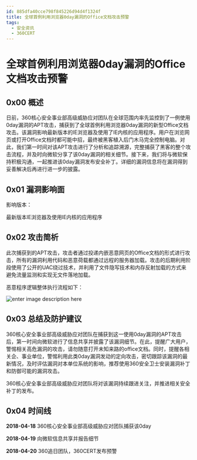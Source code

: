 ```yaml
---
id: 885dfa40cce798f845226d94d4f1324f
title: 全球首例利用浏览器0day漏洞的Office文档攻击预警
tags: 
  - 安全资讯
  - 360CERT
---
```


# 全球首例利用浏览器0day漏洞的Office文档攻击预警

0x00 概述
-------


日前，360核心安全事业部高级威胁应对团队在全球范围内率先监控到了一例使用0day漏洞的APT攻击，捕获到了全球首例利用浏览器0day漏洞的新型Office文档攻击。该漏洞影响最新版本的IE浏览器及使用了IE内核的应用程序。用户在浏览网页或打开Office文档时都可能中招，最终被黑客植入后门木马完全控制电脑。对此，我们第一时间对该APT攻击进行了分析和追踪溯源，完整捕获了黑客的整个攻击流程，并及时向微软分享了该0day漏洞的相关细节。接下来，我们将与微软保持积极沟通，一起推进该0day漏洞发布安全补丁。详细的漏洞信息将在漏洞得到妥善解决后再进行进一步的披露。


0x01 漏洞影响面
----------


影响版本：


最新版本IE浏览器及使用IE内核的应用程序


0x02 攻击简析
---------


此次捕获到的APT攻击，攻击者通过投递内嵌恶意网页的Office文档的形式进行攻击，所有的漏洞利用代码和恶意荷载都通过远程的服务器加载。攻击的后期利用阶段使用了公开的UAC绕过技术，并利用了文件隐写技术和内存反射加载的方式来避免流量监测和实现无文件落地加载。


恶意程序逻辑整体执行流程如下：


![enter image description here](https://p403.ssl.qhimgs4.com/t0199e2eabe29e8c9b6.png "enter image title here")


0x03 总结及防护建议
------------


360核心安全事业部高级威胁应对团队在捕获到这一使用0day漏洞的APT攻击后，第一时间向微软进行了信息共享并披露了该漏洞细节。在此，提醒广大用户，警惕相关高危漏洞的攻击，请勿随意打开未知来路的office文档。同时，提醒各相关企、事业单位，警惕利用此类0day漏洞发动的定向攻击，密切跟踪该漏洞的最新情况，及时评估漏洞对本单位系统的影响，推荐使用360安全卫士安装漏洞补丁和防御可能的漏洞攻击。


360核心安全事业部高级威胁应对团队将对该漏洞持续跟进关注，并推进相关安全补丁的发布。


0x04 时间线
--------


**2018-04-18** 360核心安全事业部高级威胁应对团队捕获该0day


**2018-04-19** 向微软信息共享并报告细节


**2018-04-20** 360追日团队，360CERT发布预警


